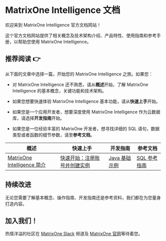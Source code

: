 # **MatrixOne Intelligence 文档**

欢迎来到 MatrixOne Intelligence 官方文档网站！

这个官方文档网站提供了相关概念及技术架构介绍、产品特性、使用指南和参考手册，以帮助您使用 MatrixOne Intelligence。

## **推荐阅读 👉**

从下面的文章中选择一篇，开始您的 MatrixOne Intelligence 之旅。如果您：

- 对 MatrixOne Intelligence 还不熟悉，请从**概述**开始，了解 MatrixOne Intelligence 的基本概念，关键功能和技术架构。

- 如果您想要快速体验 MatrixOne Intelligence 基本功能，请从**快速上手**开始。

- 如果您是一个应用开发者，想要深度使用 MatrixOne Intelligence 作为云数据库，请选择**开发指南**开始。

- 如果您是一位经验丰富的 MatrixOne 开发者，想寻找详细的 SQL 语句，数据类型或者函数的细节参数，请至**参考文档**。

|  概述   | 快速上手  | 开发指南 | 参考文档   |
|  ----  | ----  |  ----  | ----  |
| [MatrixOne Intelligence 简介](MatrixOne-Intelligence/Overview/matrixone-intelligence-introduction.md)  | [快速开始：注册账号并创建实例](MatrixOne-Intelligence/Get-Started/quickstart.md) | [Java 基础示例](MatrixOne-Intelligence/App-Develop/Tutorial/develop-java-crud-demo.md)	|[SQL 参考指南](MatrixOne-Intelligence/Reference/SQL-Reference/Data-Definition-Language/create-database.md)|

## **持续改进**

无论您需要了解基本概念、操作指南、开发指南还是参考资料，我们都在为您量身打造内容。

## **加入我们！**

热情洋溢的社区在 [MatrixOne Slack](https://matrixoneworkspace.slack.com/) 频道及 [MatrixOne 官网](https://www.matrixorigin.cn/)等待着您。
